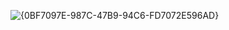 ![{0BF7097E-987C-47B9-94C6-FD7072E596AD}](https://github.com/user-attachments/assets/be9a69a8-7a5e-455e-80d7-75f6ca8a5bfb)
